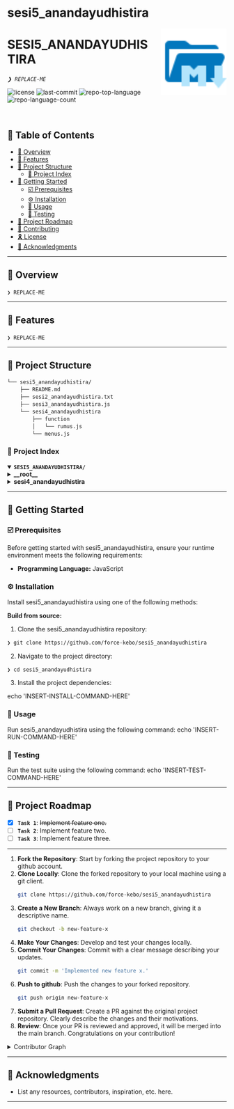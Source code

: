 # sesi5_anandayudhistira
<div align="left" style="position: relative;">
<img src="https://raw.githubusercontent.com/PKief/vscode-material-icon-theme/ec559a9f6bfd399b82bb44393651661b08aaf7ba/icons/folder-markdown-open.svg" align="right" width="30%" style="margin: -20px 0 0 20px;">
<h1>SESI5_ANANDAYUDHISTIRA</h1>
<p align="left">
	<em><code>❯ REPLACE-ME</code></em>
</p>
<p align="left">
	<img src="https://img.shields.io/github/license/force-kebo/sesi5_anandayudhistira?style=default&logo=opensourceinitiative&logoColor=white&color=0080ff" alt="license">
	<img src="https://img.shields.io/github/last-commit/force-kebo/sesi5_anandayudhistira?style=default&logo=git&logoColor=white&color=0080ff" alt="last-commit">
	<img src="https://img.shields.io/github/languages/top/force-kebo/sesi5_anandayudhistira?style=default&color=0080ff" alt="repo-top-language">
	<img src="https://img.shields.io/github/languages/count/force-kebo/sesi5_anandayudhistira?style=default&color=0080ff" alt="repo-language-count">
</p>
<p align="left"><!-- default option, no dependency badges. -->
</p>
<p align="left">
	<!-- default option, no dependency badges. -->
</p>
</div>
<br clear="right">

## 🔗 Table of Contents

- [📍 Overview](#-overview)
- [👾 Features](#-features)
- [📁 Project Structure](#-project-structure)
  - [📂 Project Index](#-project-index)
- [🚀 Getting Started](#-getting-started)
  - [☑️ Prerequisites](#-prerequisites)
  - [⚙️ Installation](#-installation)
  - [🤖 Usage](#🤖-usage)
  - [🧪 Testing](#🧪-testing)
- [📌 Project Roadmap](#-project-roadmap)
- [🔰 Contributing](#-contributing)
- [🎗 License](#-license)
- [🙌 Acknowledgments](#-acknowledgments)

---

## 📍 Overview

<code>❯ REPLACE-ME</code>

---

## 👾 Features

<code>❯ REPLACE-ME</code>

---

## 📁 Project Structure

```sh
└── sesi5_anandayudhistira/
    ├── README.md
    ├── sesi2_anandayudhistira.txt
    ├── sesi3_anandayudhistira.js
    └── sesi4_anandayudhistira
        ├── function
        │   └── rumus.js
        └── menus.js
```


### 📂 Project Index
<details open>
	<summary><b><code>SESI5_ANANDAYUDHISTIRA/</code></b></summary>
	<details> <!-- __root__ Submodule -->
		<summary><b>__root__</b></summary>
		<blockquote>
			<table>
			<tr>
				<td><b><a href='https://github.com/force-kebo/sesi5_anandayudhistira/blob/master/sesi3_anandayudhistira.js'>sesi3_anandayudhistira.js</a></b></td>
				<td><code>❯ REPLACE-ME</code></td>
			</tr>
			<tr>
				<td><b><a href='https://github.com/force-kebo/sesi5_anandayudhistira/blob/master/sesi2_anandayudhistira.txt'>sesi2_anandayudhistira.txt</a></b></td>
				<td><code>❯ REPLACE-ME</code></td>
			</tr>
			</table>
		</blockquote>
	</details>
	<details> <!-- sesi4_anandayudhistira Submodule -->
		<summary><b>sesi4_anandayudhistira</b></summary>
		<blockquote>
			<table>
			<tr>
				<td><b><a href='https://github.com/force-kebo/sesi5_anandayudhistira/blob/master/sesi4_anandayudhistira/menus.js'>menus.js</a></b></td>
				<td><code>❯ REPLACE-ME</code></td>
			</tr>
			</table>
			<details>
				<summary><b>function</b></summary>
				<blockquote>
					<table>
					<tr>
						<td><b><a href='https://github.com/force-kebo/sesi5_anandayudhistira/blob/master/sesi4_anandayudhistira/function/rumus.js'>rumus.js</a></b></td>
						<td><code>❯ REPLACE-ME</code></td>
					</tr>
					</table>
				</blockquote>
			</details>
		</blockquote>
	</details>
</details>

---
## 🚀 Getting Started

### ☑️ Prerequisites

Before getting started with sesi5_anandayudhistira, ensure your runtime environment meets the following requirements:

- **Programming Language:** JavaScript


### ⚙️ Installation

Install sesi5_anandayudhistira using one of the following methods:

**Build from source:**

1. Clone the sesi5_anandayudhistira repository:
```sh
❯ git clone https://github.com/force-kebo/sesi5_anandayudhistira
```

2. Navigate to the project directory:
```sh
❯ cd sesi5_anandayudhistira
```

3. Install the project dependencies:

echo 'INSERT-INSTALL-COMMAND-HERE'



### 🤖 Usage
Run sesi5_anandayudhistira using the following command:
echo 'INSERT-RUN-COMMAND-HERE'

### 🧪 Testing
Run the test suite using the following command:
echo 'INSERT-TEST-COMMAND-HERE'

---
## 📌 Project Roadmap

- [X] **`Task 1`**: <strike>Implement feature one.</strike>
- [ ] **`Task 2`**: Implement feature two.
- [ ] **`Task 3`**: Implement feature three.

---

1. **Fork the Repository**: Start by forking the project repository to your github account.
2. **Clone Locally**: Clone the forked repository to your local machine using a git client.
   ```sh
   git clone https://github.com/force-kebo/sesi5_anandayudhistira
   ```
3. **Create a New Branch**: Always work on a new branch, giving it a descriptive name.
   ```sh
   git checkout -b new-feature-x
   ```
4. **Make Your Changes**: Develop and test your changes locally.
5. **Commit Your Changes**: Commit with a clear message describing your updates.
   ```sh
   git commit -m 'Implemented new feature x.'
   ```
6. **Push to github**: Push the changes to your forked repository.
   ```sh
   git push origin new-feature-x
   ```
7. **Submit a Pull Request**: Create a PR against the original project repository. Clearly describe the changes and their motivations.
8. **Review**: Once your PR is reviewed and approved, it will be merged into the main branch. Congratulations on your contribution!
</details>

<details closed>
<summary>Contributor Graph</summary>
<br>
<p align="left">
   <a href="https://github.com{/force-kebo/sesi5_anandayudhistira/}graphs/contributors">
      <img src="https://contrib.rocks/image?repo=force-kebo/sesi5_anandayudhistira">
   </a>
</p>
</details>

---

## 🙌 Acknowledgments

- List any resources, contributors, inspiration, etc. here.

---
